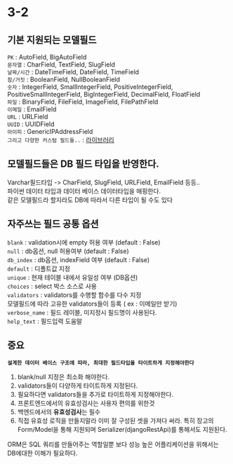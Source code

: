 # 3-2

## 기본 지원되는 모델필드
`PK` : AutoField, BigAutoField  
`문자열` : CharField, TextField, SlugField  
`날짜/시간` : DateTimeField, DateField, TimeField  
`참/거짓` : BooleanField, NullBooleanField  
`숫자` : IntegerField, SmallIntegerField, PositiveIntegerField, PositiveSmallIntegerField, BigIntegerField, DecimalField, FloatField  
`파일` : BinaryField, FileField, ImageField, FilePathField  
`이메일` : EmailField  
`URL` : URLField  
`UUID` : UUIDField  
`아이피` : GenericIPAddressField  
`그리고 다양한 커스텀 필드들..` : [라이브러리](https://django-model-utils.readthedocs.io/en/latest/index.html)

## 모델필드들은 DB 필드 타입을 반영한다.
Varchar필드타입 -> CharField, SlugField, URLField, EmailField 등등..  
파이썬 데이터 타입과 데이터 베이스 데이터타입을 매핑한다.  
같은 모델필드라 할지라도 DB에 따라서 다른 타입이 될 수도 있다

## 자주쓰는 필드 공통 옵션
`blank` : validation시에 empty 허용 여부 (default : False)  
`null` : db옵션, null 허용여부 (default : False)  
`db_index` : db옵션, indexField 여부 (default : False)  
`default` : 디폴트값 지정  
`unique` : 현재 테이블 내에서 유일성 여부 (DB옵션)  
`choices` : select 박스 소스로 사용  
`validators` : validators를 수행할 함수를 다수 지정  
모델필드에 따라 고유한 validators들이 등록 ( ex : 이메일만 받기)  
`verbose_name` : 필드 레이블, 미지정시 필드명이 사용된다.  
`help_text` : 필드입력 도움말

## 중요
**`설계한 데이터 베이스 구조에 따라, 최대한 필드타입을 타이트하게 지정해야한다`**  

1. blank/null 지정은 최소화 해야한다.
2. validators들이 다양하게 타이트하게 지정된다.
3. 필요하다면 validators들을 추가로 타이트하게 지정해야한다.
4. 프론트엔드에서의 유효성검사는 사용자 편의를 위한것
5. 백엔드에서의 **유효성검사**는 필수
6. 직접 유효성 로직을 만들지말라 이미 잘 구성된 셋을 가져다 써라. 특히 장고의 Form/Model을 통해 지원되며 Serializer(djangoRestApi)를 통해서도 지원된다.  

  ORM은 SQL 쿼리를 만들어주는 역할일뿐 보다 성능 높은 어플리케이션을 위해서는 DB에대한 이해가 필요하다.  